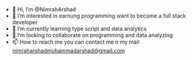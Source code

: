 - 👋 Hi, I’m @NimrahArshad
- 👀 I’m interested in earnung programming want to become a full stack developer
- 🌱 I’m currently learning type script and data analytics
- 💞️ I’m looking to collaborate on programming and data analyzing
- 📫 How to reach me you can contact me n my mail nimraharshadmuhammadarshad@gmail.com


<!---
NimrahArshad/NimrahArshad is a ✨ special ✨ repository because its `README.md` (this file) appears on your GitHub profile.
You can click the Preview link to take a look at your changes.
--->
